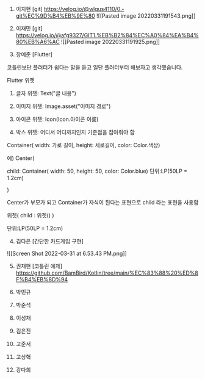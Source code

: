 1. 이지현 [git]
https://velog.io/@wlgus4110/0.-git%EC%9D%B4%EB%9E%80
![[Pasted image 20220331191543.png]]
2. 이재민 [git]
https://velog.io/@afg9327/GIT1.%EB%B2%84%EC%A0%84%EA%B4%80%EB%A6%AC
![[Pasted image 20220331191925.png]]


3. 장예준 [Flutter]

코틀린보단 플러터가 쉽다는 말을 듣고 일단 플러터부터 해보자고 생각했습니다.

Flutter 위젯

1. 글자 위젯: Text("글 내용")

2. 이미지 위젯: Image.asset("이미지 경로")

3. 아이콘 위젯: Icon(Icon.아이콘 이름)

4. 박스 위젯: 어디서 어디까지인지 기준점을 잡아줘야 함

Container( width: 가로 길이, height: 세로길이, color: Color.색상)

예) Center(

child: Container( width: 50, height: 50, color: Color.blue) 단위:LP(50LP = 1.2cm)

)

Center가 부모가 되고 Container가 자식이 된다는 표현으로 child 라는 표현을 사용함

위젯( child : 위젯() )

단위:LP(50LP = 1.2cm)

4. 김다은 [간단한 카드게임 구현]

![[Screen Shot 2022-03-31 at 6.53.43 PM.png]]

5. 권재현 [코틀린 예제]
https://github.com/BamBird/Kotlin/tree/main/%EC%83%88%20%ED%8F%B4%EB%8D%94

6. 박민규

7. 박준석

8. 이성재

9. 김은진

10. 고준서

11. 고상혁

12. 강다희